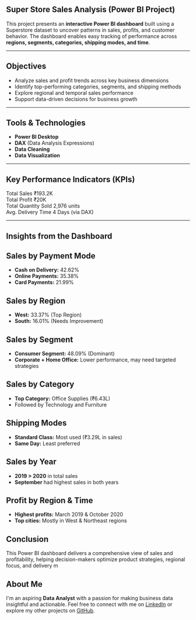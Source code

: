 ## Super Store Sales Analysis (Power BI Project)

This project presents an **interactive Power BI dashboard** built using a Superstore dataset to uncover patterns in sales, profits, and customer behavior. The dashboard enables easy tracking of performance across **regions, segments, categories, shipping modes, and time**.

---

## Objectives

- Analyze sales and profit trends across key business dimensions
- Identify top-performing categories, segments, and shipping methods
- Explore regional and temporal sales performance
- Support data-driven decisions for business growth

---

## Tools & Technologies

- **Power BI Desktop**
- **DAX** (Data Analysis Expressions)
- **Data Cleaning**
- **Data Visualization**

---

## Key Performance Indicators (KPIs)

 
 Total Sales            ₹193.2K         
 Total Profit           ₹20K            
 Total Quantity Sold    2,976 units     
 Avg. Delivery Time     4 Days (via DAX)

---

##  Insights from the Dashboard

## Sales by Payment Mode
- **Cash on Delivery:** 42.62%  
- **Online Payments:** 35.38%  
- **Card Payments:** 21.99%

## Sales by Region
- **West:** 33.37% (Top Region)  
- **South:** 16.01% (Needs Improvement)

## Sales by Segment
- **Consumer Segment:** 48.09% (Dominant)  
- **Corporate + Home Office:** Lower performance, may need targeted strategies

## Sales by Category
- **Top Category:** Office Supplies (₹6.43L)  
- Followed by Technology and Furniture

## Shipping Modes
- **Standard Class:** Most used (₹3.29L in sales)  
- **Same Day:** Least preferred

## Sales by Year
- **2019 > 2020** in total sales  
- **September** had highest sales in both years

## Profit by Region & Time
- **Highest profits:** March 2019 & October 2020  
- **Top cities:** Mostly in West & Northeast regions

## Conclusion
This Power BI dashboard delivers a comprehensive view of sales and profitability, helping decision-makers optimize product strategies, regional focus, and delivery m

## About Me

I'm an aspiring **Data Analyst** with a passion for making business data insightful and actionable. Feel free to connect with me on [LinkedIn](https://www.linkedin.com/in/vignesh-nair-088204229/) or explore my other projects on [GitHub](https://github.com/nairvignesh).



